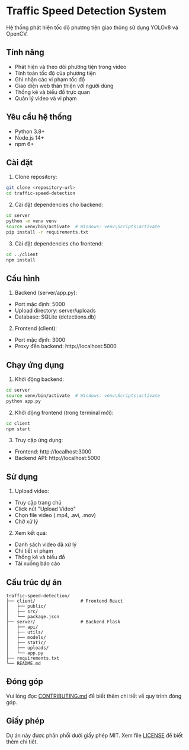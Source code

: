 # Traffic Speed Detection System

Hệ thống phát hiện tốc độ phương tiện giao thông sử dụng YOLOv8 và OpenCV.

## Tính năng

- Phát hiện và theo dõi phương tiện trong video
- Tính toán tốc độ của phương tiện
- Ghi nhận các vi phạm tốc độ
- Giao diện web thân thiện với người dùng
- Thống kê và biểu đồ trực quan
- Quản lý video và vi phạm

## Yêu cầu hệ thống

- Python 3.8+
- Node.js 14+
- npm 6+

## Cài đặt

1. Clone repository:
```bash
git clone <repository-url>
cd traffic-speed-detection
```

2. Cài đặt dependencies cho backend:
```bash
cd server
python -m venv venv
source venv/bin/activate  # Windows: venv\Scripts\activate
pip install -r requirements.txt
```

3. Cài đặt dependencies cho frontend:
```bash
cd ../client
npm install
```

## Cấu hình

1. Backend (server/app.py):
- Port mặc định: 5000
- Upload directory: server/uploads
- Database: SQLite (detections.db)

2. Frontend (client):
- Port mặc định: 3000
- Proxy đến backend: http://localhost:5000

## Chạy ứng dụng

1. Khởi động backend:
```bash
cd server
source venv/bin/activate  # Windows: venv\Scripts\activate
python app.py
```

2. Khởi động frontend (trong terminal mới):
```bash
cd client
npm start
```

3. Truy cập ứng dụng:
- Frontend: http://localhost:3000
- Backend API: http://localhost:5000

## Sử dụng

1. Upload video:
- Truy cập trang chủ
- Click nút "Upload Video"
- Chọn file video (.mp4, .avi, .mov)
- Chờ xử lý

2. Xem kết quả:
- Danh sách video đã xử lý
- Chi tiết vi phạm
- Thống kê và biểu đồ
- Tải xuống báo cáo

## Cấu trúc dự án

```
traffic-speed-detection/
├── client/                 # Frontend React
│   ├── public/
│   ├── src/
│   └── package.json
├── server/                 # Backend Flask
│   ├── api/
│   ├── utils/
│   ├── models/
│   ├── static/
│   ├── uploads/
│   └── app.py
├── requirements.txt
└── README.md
```

## Đóng góp

Vui lòng đọc [CONTRIBUTING.md](CONTRIBUTING.md) để biết thêm chi tiết về quy trình đóng góp.

## Giấy phép

Dự án này được phân phối dưới giấy phép MIT. Xem file [LICENSE](LICENSE) để biết thêm chi tiết.